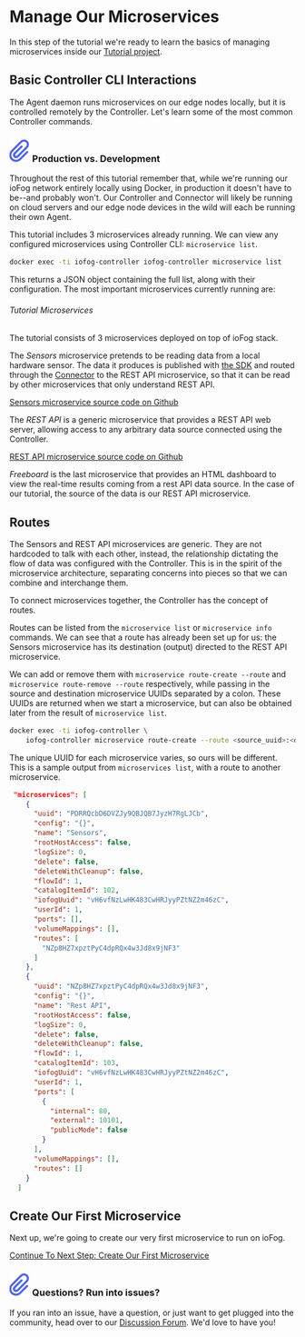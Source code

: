 # Manage Our Microservices

In this step of the tutorial we're ready to learn the basics of managing microservices inside our [Tutorial project](../tutorial/introduction.html).

## Basic Controller CLI Interactions

The Agent daemon runs microservices on our edge nodes locally, but it is controlled remotely by the Controller. Let's learn some of the most common Controller commands.

<aside class="notifications note">
  <h3><img src="/images/icos/ico-note.svg" alt=""> Production vs. Development</h3>
  <p>Throughout the rest of this tutorial remember that, while we're running our ioFog network entirely locally using Docker, in production it doesn't have to be--and probably won't. Our Controller and Connector will likely be running on cloud servers and our edge node devices in the wild will each be running their own Agent.</p>
</aside>

This tutorial includes 3 microservices already running. We can view any configured microservices using Controller CLI: `microservice list`.

```bash
docker exec -ti iofog-controller iofog-controller microservice list
```

This returns a JSON object containing the full list, along with their configuration. The most important microservices currently running are:

###### Tutorial Microservices

The tutorial consists of 3 microservices deployed on top of ioFog stack.

The _Sensors_ microservice pretends to be reading data from a local hardware sensor. The data it produces is published with [the SDK](../writing-microservices/sdk.html) and routed through the [Connector](../connectors/overview.html) to the REST API microservice, so that it can be read by other microservices that only understand REST API.

[Sensors microservice source code on Github](https://github.com/ioFog/example-microservices/tree/master/sensors-data)

The _REST API_ is a generic microservice that provides a REST API web server, allowing access to any arbitrary data source connected using the Controller.

[REST API microservice source code on Github](https://github.com/ioFog/example-microservices/tree/master/json-rest-api-cors-enabled)

_Freeboard_ is the last microservice that provides an HTML dashboard to view the real-time results coming from a rest API data source. In the case of our tutorial, the source of the data is our REST API microservice.

## Routes

The Sensors and REST API microservices are generic. They are not hardcoded to talk with each other, instead, the relationship dictating the flow of data was configured with the Controller. This is in the spirit of the microservice architecture, separating concerns into pieces so that we can combine and interchange them.

To connect microservices together, the Controller has the concept of routes.

Routes can be listed from the `microservice list` or `microservice info` commands. We can see that a route has already been set up for us: the Sensors microservice has its destination (output) directed to the REST API microservice.

We can add or remove them with `microservice route-create --route` and `microservice route-remove --route` respectively, while passing in the source and destination microservice UUIDs separated by a colon. These UUIDs are returned when we start a microservice, but can also be obtained later from the result of `microservice list`.

```bash
docker exec -ti iofog-controller \
    iofog-controller microservice route-create --route <source_uuid>:<dest_uuid>
```

The unique UUID for each microservice varies, so ours will be different. This is a sample output from `microservices list`, with a route to another microservice.

```json
 "microservices": [
    {
      "uuid": "PDRRQcbD6DVZJy9QBJQB7JyzH7RgLJCb",
      "config": "{}",
      "name": "Sensors",
      "rootHostAccess": false,
      "logSize": 0,
      "delete": false,
      "deleteWithCleanup": false,
      "flowId": 1,
      "catalogItemId": 102,
      "iofogUuid": "vH6vfNzLwHK483CwHRJyyPZtNZ2m46zC",
      "userId": 1,
      "ports": [],
      "volumeMappings": [],
      "routes": [
        "NZp8HZ7xpztPyC4dpRQx4w3Jd8x9jNF3"
      ]
    },
    {
      "uuid": "NZp8HZ7xpztPyC4dpRQx4w3Jd8x9jNF3",
      "config": "{}",
      "name": "Rest API",
      "rootHostAccess": false,
      "logSize": 0,
      "delete": false,
      "deleteWithCleanup": false,
      "flowId": 1,
      "catalogItemId": 103,
      "iofogUuid": "vH6vfNzLwHK483CwHRJyyPZtNZ2m46zC",
      "userId": 1,
      "ports": [
        {
          "internal": 80,
          "external": 10101,
          "publicMode": false
        }
      ],
      "volumeMappings": [],
      "routes": []
    }
  ]
```

## Create Our First Microservice

Next up, we're going to create our very first microservice to run on ioFog.

[Continue To Next Step: Create Our First Microservice](create-our-first-microservice-javascript.html)

<aside class="notifications note">
  <h3><img src="/images/icos/ico-note.svg" alt=""> Questions? Run into issues?</h3>
  <p>If you ran into an issue, have a question, or just want to get plugged into the community, head over to our <a href="https://discuss.iofog.org/">Discussion Forum</a>. We'd love to have you!</p>
</aside>
